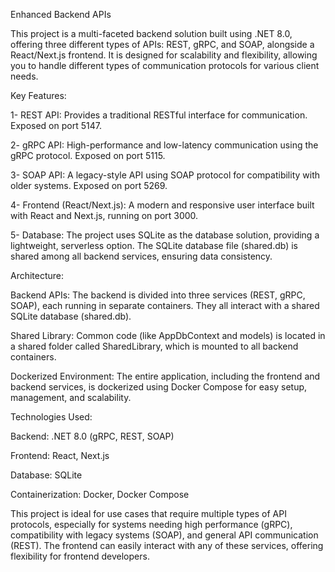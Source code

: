 Enhanced Backend APIs

This project is a multi-faceted backend solution built using .NET 8.0, offering three different types of APIs: REST, gRPC, and SOAP, alongside a React/Next.js frontend. It is designed for scalability and flexibility, allowing you to handle different types of communication protocols for various client needs.

Key Features:

1- REST API: Provides a traditional RESTful interface for communication. Exposed on port 5147.

2- gRPC API: High-performance and low-latency communication using the gRPC protocol. Exposed on port 5115.

3- SOAP API: A legacy-style API using SOAP protocol for compatibility with older systems. Exposed on port 5269.

4- Frontend (React/Next.js): A modern and responsive user interface built with React and Next.js, running on port 3000.

5- Database: The project uses SQLite as the database solution, providing a lightweight, serverless option. The SQLite database file (shared.db) is shared among all backend services, ensuring data consistency.

Architecture:

Backend APIs: The backend is divided into three services (REST, gRPC, SOAP), each running in separate containers. They all interact with a shared SQLite database (shared.db).

Shared Library: Common code (like AppDbContext and models) is located in a shared folder called SharedLibrary, which is mounted to all backend containers.

Dockerized Environment: The entire application, including the frontend and backend services, is dockerized using Docker Compose for easy setup, management, and scalability.

Technologies Used:

Backend: .NET 8.0 (gRPC, REST, SOAP)

Frontend: React, Next.js

Database: SQLite

Containerization: Docker, Docker Compose

This project is ideal for use cases that require multiple types of API protocols, especially for systems needing high performance (gRPC), compatibility with legacy systems (SOAP), and general API communication (REST). The frontend can easily interact with any of these services, offering flexibility for frontend developers.
